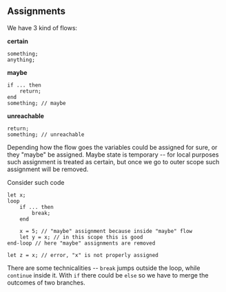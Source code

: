 ﻿## Assignments

We have 3 kind of flows:

**certain**

    something;
    anything;

**maybe**

    if ... then
        return;
    end
    something; // maybe

**unreachable**

    return;
    something; // unreachable

Depending how the flow goes the variables could be assigned for sure, or they "maybe" be assigned. Maybe state is temporary
-- for local purposes such assignment is treated as certain, but once we go to outer scope such assignment will be removed.

Consider such code

    let x;
    loop
        if ... then
	        break;
	    end

	    x = 5; // "maybe" assignment because inside "maybe" flow
	    let y = x; // in this scope this is good
    end-loop // here "maybe" assignments are removed

    let z = x; // error, "x" is not properly assigned

There are some technicalities -- `break` jumps outside the loop, while `continue` inside it. With `if` there could be `else` so we have
to merge the outcomes of two branches.